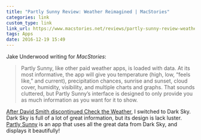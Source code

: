```yaml
---
title: "Partly Sunny Review: Weather Reimagined | MacStories"
categories: link
custom_type: link
link_url: https://www.macstories.net/reviews/partly-sunny-review-weather-reimagined/
tags: Apps
date: 2016-12-19 15:49
---
```

Jake Underwood writing for *MacStories*:

> Partly Sunny, like other paid weather apps, is loaded with data. At its most informative, the app will give you temperature (high, low, “feels like,” and current), precipitation chances, sunrise and sunset, cloud cover, humidity, visibility, and multiple charts and graphs. That sounds cluttered, but Partly Sunny’s interface is designed to only provide you as much information as you want for it to show.

[After David Smith discontinued Check the Weather](https://theboldreport.net/2016/10/discontinuing-support-for-check-the-weather-by-david-smith/), I switched to Dark Sky. Dark Sky is full of a lot of great information, but its design is lack luster. [Partly Sunny](https://itunes.apple.com/us/app/partly-sunny-weather-forecasts/id1104486867) is an app that uses all the great data from Dark Sky, and displays it beautifully!